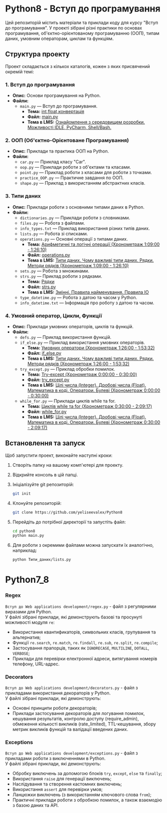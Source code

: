 # Python8 - Вступ до програмування

Цей репозиторій містить матеріали та приклади коду для курсу "Вступ до програмування". У проекті зібрані різні практики по основах програмування, об'єктно-орієнтованому програмуванню (ООП), типам даних, умовним операторам, циклам та функціям.

## Структура проекту

Проект складається з кількох каталогів, кожен з яких присвячений окремій темі:

### 1. **Вступ до програмування**
- **Опис:** Основи програмування на Python.
- **Файли:**
  - `main.py` — Вступ до програмування.
    - **Тема:** [int,float,конвертація](https://i.dan-it.com.ua/groups/260/programs/13/module/76/lesson/772/records/8005)  
    - **Файл:** [main.py](https://github.com/yeliseevalex/Python8/blob/main/Вступ%20до%20програмування/main.py)  
    - **Тема в LMS:** [Ознайомлення з середовищем розробки. Можливості IDLE, PyCharm, Shell/Bash.](https://i.dan-it.com.ua/groups/260/programs/13/module/76/lesson/772/records/8005)
    
### 2. **ООП (Об'єктно-Орієнтоване Програмування)**
- **Опис:** Приклади та практика ООП на Python.
- **Файли:**
  - `car.py` — Приклад класу "Car".
  - `oop.py` — Приклади роботи з об'єктами та класами.
  - `point.py` — Приклад роботи з класами для роботи з точками.
  - `practice_OOP.py` — Практичне завдання по ООП.
  - `shape.py` — Приклад з використанням абстрактних класів.

### 3. **Типи даних**
- **Опис:** Приклади роботи з основними типами даних в Python.
- **Файли:**
  - `dictionaries.py` — Приклади роботи з словниками.
  - `files.py` — Робота з файлами.
  - `info_types.txt` — Приклад використання різних типів даних.
  - `lists.py` — Робота зі списками.
  - `operations.py` — Основні операції з типами даних.
    - **Тема:** [Арифметичні та логічні операції (Хронометраж 1:09:00 - 1:26:10)](https://i.dan-it.com.ua/groups/260/programs/13/module/76/lesson/774/records/8007) 
    - **Файл:** [operations.py](https://github.com/yeliseevalex/Python8/blob/main/Типи%20даних/operations.py)  
    - **Тема в LMS:** [Типи даних. Чому важливі типи даних. Рядки. Методи рядків (Хронометраж 1:09:00 - 1:26:10)](https://i.dan-it.com.ua/groups/260/programs/13/module/76/lesson/774/records/8007)
  - `sets.py` — Робота з множинами.
  - `strs.py` — Приклад роботи з рядками.
    - **Тема:** [Рядки](https://i.dan-it.com.ua/groups/260/programs/13/module/76/lesson/773/records/8006)  
    - **Файл:** [strs.py](https://github.com/yeliseevalex/Python8/blob/main/Типи%20даних/strs.py)  
    - **Тема в LMS:** [Змінні. Правила найменування. Правила IO](https://i.dan-it.com.ua/groups/260/programs/13/module/76/lesson/773/records/8006)
  - `type_datetime.py` — Робота з датою та часом у Python.
  - `info_datetime.txt` — Інформація про роботу з датою та часом.

### 4. **Умовний оператор, Цикли, Функції**
- **Опис:** Приклади умовних операторів, циклів та функцій.
- **Файли:**
  - `defs.py` — Приклад використання функцій.
  - `if_else.py` — Приклад використання умовних операторів.
    - **Тема:** [Умовних оператори (Хронометраж 1:26:00 - 1:53:32)](https://i.dan-it.com.ua/groups/260/programs/13/module/76/lesson/774/records/8007)  
    - **Файл:** [if_else.py](https://github.com/yeliseevalex/Python8/blob/main/Умовний%20оператор%2CЦикли%2CФункції/if_else.py)  
    - **Тема в LMS:** [Типи даних. Чому важливі типи даних. Рядки. Методи рядків (Хронометраж 1:26:00 - 1:53:32)](https://i.dan-it.com.ua/groups/260/programs/13/module/76/lesson/774/records/8007)
  - `try_except.py` — Приклад обробки помилок.
    - **Тема:** [Try-except (Хронометраж 0:00:00 - 0:30:00)](https://i.dan-it.com.ua/groups/260/programs/13/module/76/lesson/774/records/8008)  
    - **Файл:** [try_except.py](https://github.com/yeliseevalex/Python8/blob/main/Умовний%20оператор%2CЦикли%2CФункції/try_except.py)  
    - **Тема в LMS:** [Цілі числа (Integer). Дробові числа (Float). Математика в коді. Оператори. Булеві (Хронометраж 0:00:00 - 0:30:00)](https://i.dan-it.com.ua/groups/260/programs/13/module/76/lesson/775/records/8008)
  - `while_for.py` — Приклади циклів while та for.
    - **Тема:** [Циклів while та for (Хронометраж 0:30:00 - 2:09:17)](https://i.dan-it.com.ua/groups/260/programs/13/module/76/lesson/774/records/8008)  
    - **Файл:** [while_for.py](https://github.com/yeliseevalex/Python8/blob/main/Умовний%20оператор%2CЦикли%2CФункції/while_for.py)  
    - **Тема в LMS:** [Цілі числа (Integer). Дробові числа (Float). Математика в коді. Оператори. Булеві (Хронометраж 0:30:00 - 2:09:17)](https://i.dan-it.com.ua/groups/260/programs/13/module/76/lesson/775/records/8008)

## Встановлення та запуск

Щоб запустити проект, виконайте наступні кроки:

1. Створіть папку на вашому комп'ютері для проекту.

2. Відкрийте консоль в цій папці.

3. Ініціалізуйте git репозиторій:
    ```bash
    git init
    ```

4. Клонуйте репозиторій:
    ```bash
    git clone https://github.com/yeliseevalex/Python8
    ```

5. Перейдіть до потрібної директорії та запустіть файл:
    ```bash
    cd python8
    python main.py
    ```

6. Для роботи з окремими файлами можна запускати їх аналогічно, наприклад:
    ```bash
    python Типи_даних/lists.py
    ```

# Python7_8

### Regex
`Вступ до Web applications development/regex.py` - файл з регулярними виразами для Python.  
У файлі зібрані приклади, які демонструють базові та просунуті можливості модуля `re`:
- Використання квантификаторів, символьних класів, групування та альтернатив;
- Функції `re.search`, `re.match`, `re.findall`, `re.sub`, `re.split`, `re.compile`;
- Застосування прапорців, таких як `IGNORECASE`, `MULTILINE`, `DOTALL`, `VERBOSE`;
- Приклади для перевірки електронної адреси, витягування номерів телефону, URL-адрес.

### Decorators
`Вступ до Web applications development/decorators.py` - файл з прикладами використання декораторів у Python.  
У файлі зібрані приклади, які демонструють:
- Основні принципи роботи декораторів;
- Приклади застосування декораторів для логування помилок, кешування результатів, контролю доступу (require_admin), обмеження кількості викликів (rate_limited), TTL-кешування, збору метрик викликів функцій та валідації введених даних.

### Exceptions
`Вступ до Web applications development/exceptions.py` - файл з прикладами роботи з виключеннями в Python.  
У файлі зібрані приклади, які демонструють:
- Обробку виключень за допомогою блоків `try`, `except`, `else` та `finally`;
- Використання `raise` для генерації виключень;
- Наслідування та створення кастомних виключень;
- Використання `assert` для перевірки умов;
- Ланцюжки виключень (з використанням ключового слова `from`);
- Практичні приклади роботи з обробкою помилок, а також взаємодію з базою даних та API.

